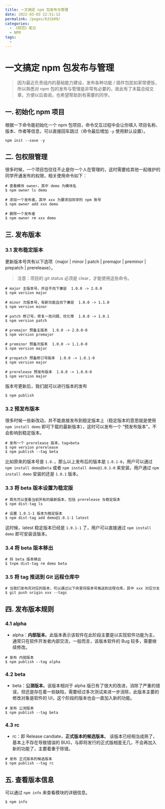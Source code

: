 ```yaml
---
title: 一文搞定 npm 包发布与管理
date: 2022-03-03 22:51:12
permalink: /pages/b31b09/
categories:
  - 《规范》笔记
  - NPM
tags:
  - 
---
```


# 一文搞定 npm 包发布与管理

> 因为最近负责组内的基础能力建设，发布各种功能 / 插件包犹如家常便饭，所以熟悉对 npm 包的发布与管理是非常有必要的，故此有了本篇总结文章，方便以后查阅，也希望帮助到有需要的同学。

## 一. 初始化 npm 项目

根据一下命令能初始化一个 npm 包项目，命令交互过程中会让你填入 项目名称、版本、作者等信息，可以直接回车跳过（命令最后增加 `-y` 使用默认设置）。

```shell script
npm init --save -y
```

## 二. 包权限管理

很多时候，一个项目包往往不止是你一个人在管理的，这时需要给其他一起维护的同学开通发布的权限，相关使用命令如下：

```shell script
# 查看模块 owner，其中 demo 为模块名
$ npm owner ls demo

# 添加一个发布者，其中 xxx 为要添加同学的 npm 账号
$ npm owner add xxx demo

# 删除一个发布者
$ npm owner rm xxx demo
```

## 三. 发布版本

### 3.1 发布稳定版本

更新版本号共有以下选项（major | minor | patch | premajor | preminor | prepatch | prerelease）。

> 注意：项目的 git status 必须是 clear，才能使用这些命令。

```shell script
# major 主版本号，并且不向下兼容  1.0.0 -> 2.0.0
$ npm version major

# minor 次版本号，有新功能且向下兼容  1.0.0 -> 1.1.0
$ npm version minor

# patch 修订号，修复一些问题、优化等  1.0.0 -> 1.0.1
$ npm version patch

# premajor 预备主版本  1.0.0 -> 2.0.0-0
$ npm version premajor

# preminor 预备次版本  1.0.0 -> 1.1.0-0
$ npm version major

# prepatch 预备修订号版本  1.0.0 -> 1.0.1-0
$ npm version major

# prerelease 预发布版本  1.0.0 -> 1.0.0-0
$ npm version major
```

版本号更新后，我们就可以进行版本的发布

```shell script
$ npm publish
```

### 3.2 预发布版本

很多时候一些新改动，并不能直接发布到稳定版本上（稳定版本的意思就是使用 `npm install demo` 即可下载的最新版本），这时可以发布一个 “预发布版本”，不会影响到稳定版本。

```shell script
# 发布一个 prerelease 版本，tag=beta
$ npm version prerelease
$ npm publish --tag beta
```

比如原来的版本号是 `1.0.`，那么以上发布后的版本是 `1.0.1-0`，用户可以通过 `npm install demo@beta` 或者 `npm install demo@1.0.1-0` 来安装，用户通过 `npm install demo` 安装的还是 `1.0.1` 版本。

### 3.3 将 beta 版本设置为稳定版

```shell script
# 首先可以查看当前所有的最新版本，包括 prerelease 与稳定版本
$ npm dist-tag ls

# 设置 1.0.1-1 版本为稳定版本
$ npm dist-tag add demo@1.0.1-1 latest
```

这时候，latest 稳定版本已经是 `1.0.1-1` 了，用户可以直接通过 `npm install demo` 即可安装该版本。

### 3.4 将 beta 版本移出

```shell script
# 将 beta 版本移出
$ tnpm dist-tag rm demo beta
```

### 3.5 将 tag 推送到 Git 远程仓库中

```shell script
# 当我们发布完对应的版本，可以通过以下命里将版本号推送到远程仓库，其中 xxx 对应分支
$ git push origin xxx --tags
```

## 四. 发布版本规则

### 4.1 alpha

- alpha：**内部版本**。此版本表示该软件在此阶段主要是以实现软件功能为主，通常只在软件开发者内部交流，一般而言，该版本软件的 Bug 较多，需要继续修改。

```shell script
# 发布 内部版本
$ npm publish --tag alpha 
```

### 4.2 beta

- beta：**公测版本**。该版本相对于 alpha 版已有了很大的改进，消除了严重的错误，但还是存在着一些缺陷，需要经过多次测试来进一步消除，此版本主要的修改对象是软件的 UI，这个阶段的版本也会一直加入新的功能。

```shell script
# 发布 公测版本
$ npm publish --tag beta
```

### 4.3 rc

- rc：即 Release candiate，**正式版本的候选版本**。 该版本已经相当成熟了，基本上不存在导致错误的 BUG，与即将发行的正式版相差无几，不会再加入新的功能了，主要着重于除错。

```shell script
# 发布 正式版本的候选版本
$ npm publish --tag rc
```

## 五. 查看版本信息

可以通过 `npm info` 来查看模块的详细信息。

```shell script
$ npm info
```
